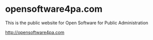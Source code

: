 # opensoftware4pa.com
This is the public website for 
Open Software for Public Administration

http://opensoftware4pa.com
